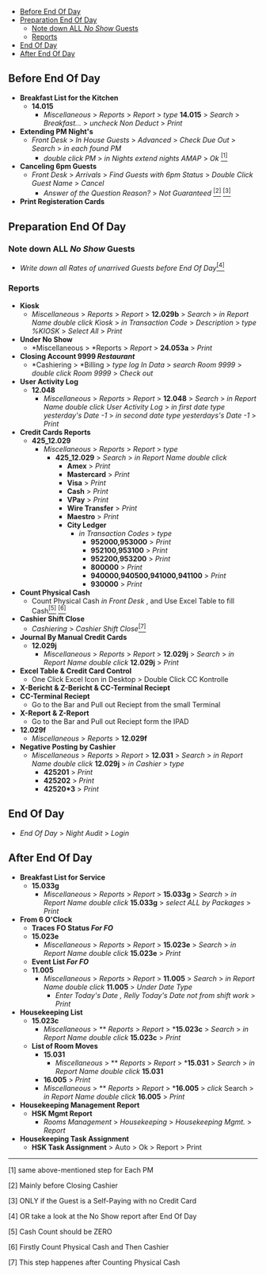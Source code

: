 - [Before End Of Day](#before-end-of-day)
- [Preparation End Of Day](#preparation-end-of-day)
  - [Note down ALL *No Show* Guests](#note-down-all-no-show-guests)
  - [Reports](#reports)
- [End Of Day](#end-of-day)
- [After End Of Day](#after-end-of-day)
## Before End Of Day
   - **Breakfast List for the Kitchen**
     - **14.015**
       - *Miscellaneous* > *Reports* > *Report* > *type* **14.015** > *Search* > *Breakfast...* > *uncheck Non Deduct* > *Print*
   - **Extending PM Night's**
     - *Front Desk* > *In House Guests* > *Advanced* > *Check Due Out*  > *Search* > *in each found PM*
       - *double click PM* > *in Nights extend nights AMAP* > *Ok*
  [<sup>[1]</sup>](#Note1)
   - **Canceling 6pm Guests**
     - *Front Desk* > *Arrivals* > *Find Guests with 6pm Status* > *Double Click Guest Name* > *Cancel*
       - *Answer of the Question Reason?* > *Not Guaranteed*
  [<sup>[2]</sup>](#Note2) [<sup>[3]</sup>](#Note3)
   - **Print Registeration Cards**
## Preparation End Of Day
### Note down ALL *No Show* Guests
   - *Write down all Rates of unarrived Guests before End Of Day*[<sup>[4]</sup>](#Note4)
### Reports
   - **Kiosk**
     - *Miscellaneous* > *Reports* > *Report* > **12.029b** > *Search* > *in Report Name double click Kiosk* > *in Transaction Code* > *Description* > *type %KIOSK*  > *Select All*  > *Print*
   - **Under No Show**
     - *Miscellaneous > *Reports > *Report* > **24.053a** > *Print*
   - **Closing Account 9999 *Restaurant***
     - *Cashiering > *Billing > *type log In Data* > *search Room 9999* > *double click Room 9999* > *Check out*
   - **User Activity Log**
     - **12.048**
       - *Miscellaneous* > *Reports* > *Report* > **12.048** > *Search* > *in Report Name double click User Activity Log* > *in first date type yesterday's Date -1* > *in second date type yesterdays's Date -1* > *Print*
   - **Credit Cards Reports**
     - **425_12.029**
       - *Miscellaneous* > *Reports* > *Report* > *type* 
         - **425_12.029** > *Search* > *in Report Name double click* 
           - **Amex** > *Print*
           - **Mastercard** > *Print*
           - **Visa** > *Print*
           - **Cash** > *Print*
           - **VPay** > *Print*
           - **Wire Transfer** > *Print*
           - **Maestro** > *Print*
           - **City Ledger**
             - *in Transaction Codes* > *type*
               - **952000,953000** > *Print*
               - **952100,953100** > *Print*
               - **952200,953200** > *Print*
               - **800000** > *Print*
               - **940000,940500,941000,941100** > *Print*
               - **930000** > *Print*
   - **Count Physical Cash**
     - Count Physical Cash *in Front Desk* , and Use Excel Table to fill Cash[<sup>[5]</sup>](#Note5) [<sup>[6]</sup>](#Note6)
   - **Cashier Shift Close**
     - *Cashiering* > *Cashier Shift Close*[<sup>[7]</sup>](#Note7)
   - **Journal By Manual Credit Cards** 
     - **12.029j**
       - *Miscellaneous* > *Reports* > *Report* > **12.029j** > *Search* > *in Report Name double click* **12.029j** > *Print*
   - **Excel Table & Credit Card Control**
     - One Click Excel Icon in Desktop > Double Click CC Kontrolle
   - **X-Bericht & Z-Bericht & CC-Terminal Reciept**
   - **CC-Terminal Reciept**
     - Go to the Bar and Pull out Reciept from the small Terminal
   - **X-Report & Z-Report**
     - Go to the Bar and Pull out Reciept form the IPAD
   - **12.029f**
     - *Miscellaneous* > *Reports* > **12.029f** 
   - **Negative Posting by Cashier**
     - *Miscellaneous* > *Reports* > *Report* > **12.031** > *Search* > *in Report Name double click* **12.029j** > *in Cashier* > *type* 
       - **425201** > *Print*
       - **425202** > *Print*
       - **42520*3** > *Print*
  ## End Of Day
  - *End Of Day* > *Night Audit* > *Login*
  ## After End Of Day
  - **Breakfast List for Service**
    - **15.033g**
      - *Miscellaneous* > *Reports* > *Report* > **15.033g** > *Search* > *in Report Name double click* **15.033g** > *select ALL by Packages* > *Print*
  - **From 6 O'Clock**
    - **Traces FO Status *For FO***
    - **15.023e**
      - *Miscellaneous* > *Reports* > *Report* > **15.023e** > *Search* > *in Report Name double click* **15.023e** > *Print*
    - **Event List *For FO***
    - **11.005**
      - *Miscellaneous* > *Reports* > *Report* > **11.005** > *Search* > *in Report Name double click* **11.005** > *Under Date Type*
        - *Enter Today's Date , Relly Today's Date not from shift work* > *Print*
  - **Housekeeping List** 
    - **15.023c**
      - *Miscellaneous* > ** *Reports* > *Report* > ***15.023c** > *Search* > *in Report Name double click* **15.023c** > *Print*
    - **List of Room Moves** 
      - **15.031**
        - *Miscellaneous* > ** *Reports* > *Report* > ***15.031** > *Search* > *in Report Name double click* **15.031**
      - **16.005** > *Print*
      - *Miscellaneous* > ** *Reports* > *Report* > ***16.005** > *click* Search > *in Report Name double click* **16.005** > *Print* 
  - **Housekeeping Management Report**
    - **HSK Mgmt Report**
      - *Rooms Management* > *Housekeeping* > *Housekeeping Mgmt.* > *Report*
  - **Housekeeping Task Assignment**
    - **HSK Task Assignment** > Auto > Ok > Report > Print 
---
<span id="Note1">[1]</span> same above-mentioned step for Each PM

<span id="Note2">[2]</span> Mainly before  Closing Cashier

<span id="Note3">[3]</span> ONLY if the Guest is a Self-Paying with no Credit Card

<span id="Note4">[4]</span> OR take a look at the No Show report after End Of Day

<span id="Note5">[5]</span> Cash Count should be ZERO

<span id="Note6">[6]</span> Firstly Count Physical Cash and Then Cashier

<span id="Note7">[7]</span> This step happenes after Counting Physical Cash